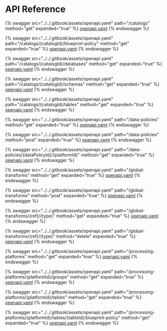 # API Reference

{% swagger src="../../.gitbook/assets/openapi.yaml" path="/catalogs" method="get" expanded="true" %}
[openapi.yaml](../../../.gitbook/assets/openapi.yaml)
{% endswagger %}

{% swagger src="../../.gitbook/assets/openapi.yaml" path="/catalogs/{catalogId}/blueprint-policy" method="get" expanded="true" %}
[openapi.yaml](../../.gitbook/assets/openapi.yaml)
{% endswagger %}

{% swagger src="../../.gitbook/assets/openapi.yaml" path="/catalogs/{catalogId}/databases" method="get" expanded="true" %}
[openapi.yaml](../../.gitbook/assets/openapi.yaml)
{% endswagger %}

{% swagger src="../../.gitbook/assets/openapi.yaml" path="/catalogs/{catalogId}/schemas" method="get" expanded="true" %}
[openapi.yaml](../../.gitbook/assets/openapi.yaml)
{% endswagger %}

{% swagger src="../../.gitbook/assets/openapi.yaml" path="/catalogs/{catalogId}/tables" method="get" expanded="true" %}
[openapi.yaml](../../.gitbook/assets/openapi.yaml)
{% endswagger %}

{% swagger src="../../.gitbook/assets/openapi.yaml" path="/data-policies" method="get" expanded="true" %}
[openapi.yaml](../../.gitbook/assets/openapi.yaml)
{% endswagger %}

{% swagger src="../../.gitbook/assets/openapi.yaml" path="/data-policies" method="post" expanded="true" %}
[openapi.yaml](../../.gitbook/assets/openapi.yaml)
{% endswagger %}

{% swagger src="../../.gitbook/assets/openapi.yaml" path="/data-policies/{dataPolicyId}/{platformId}" method="get" expanded="true" %}
[openapi.yaml](../../.gitbook/assets/openapi.yaml)
{% endswagger %}

{% swagger src="../../.gitbook/assets/openapi.yaml" path="/global-transforms" method="get" expanded="true" %}
[openapi.yaml](../../.gitbook/assets/openapi.yaml)
{% endswagger %}

{% swagger src="../../.gitbook/assets/openapi.yaml" path="/global-transforms" method="post" expanded="true" %}
[openapi.yaml](../../.gitbook/assets/openapi.yaml)
{% endswagger %}

{% swagger src="../../.gitbook/assets/openapi.yaml" path="/global-transforms/{ref}/{type}" method="get" expanded="true" %}
[openapi.yaml](../../.gitbook/assets/openapi.yaml)
{% endswagger %}

{% swagger src="../../.gitbook/assets/openapi.yaml" path="/global-transforms/{ref}/{type}" method="delete" expanded="true" %}
[openapi.yaml](../../.gitbook/assets/openapi.yaml)
{% endswagger %}

{% swagger src="../../.gitbook/assets/openapi.yaml" path="/processing-platforms" method="get" expanded="true" %}
[openapi.yaml](../../.gitbook/assets/openapi.yaml)
{% endswagger %}

{% swagger src="../../.gitbook/assets/openapi.yaml" path="/processing-platforms/{platformId}/groups" method="get" expanded="true" %}
[openapi.yaml](../../.gitbook/assets/openapi.yaml)
{% endswagger %}

{% swagger src="../../.gitbook/assets/openapi.yaml" path="/processing-platforms/{platformId}/tables" method="get" expanded="true" %}
[openapi.yaml](../../.gitbook/assets/openapi.yaml)
{% endswagger %}

{% swagger src="../../.gitbook/assets/openapi.yaml" path="/processing-platforms/{platformId}/tables/{tableId}/blueprint-policy" method="get" expanded="true" %}
[openapi.yaml](../../.gitbook/assets/openapi.yaml)
{% endswagger %}
